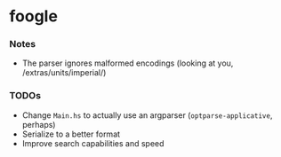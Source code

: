 # foogle

### Notes
* The parser ignores malformed encodings (looking at you, /extras/units/imperial/)

### TODOs
* Change `Main.hs` to actually use an argparser (`optparse-applicative`, perhaps)
* Serialize to a better format
* Improve search capabilities and speed
